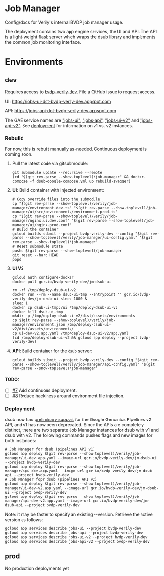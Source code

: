 # Job Manager

Config/docs for Verily's internal BVDP job manager usage.

The deployment contains two app engine services, the UI and API. The API is a
light-weight flask server which wraps the dsub library and implements the common
job monitoring interface.

# Environments

## dev

Requires access to [bvdp-verily-dev](
https://console.cloud.google.com/home/dashboard?project=bvdp-verily-dev).
File a GitHub issue to request access.

UI: https://jobs-ui-dot-bvdp-verily-dev.appspot.com

API: https://jobs-api-dot-bvdp-verily-dev.appspot.com

The GAE service names are
["jobs-ui"](https://console.cloud.google.com/appengine/versions?project=bvdp-verily-dev&serviceId=jobs-ui), ["jobs-api"](https://console.cloud.google.com/appengine/versions?project=bvdp-verily-dev&serviceId=jobs-api),
["jobs-ui-v2"](https://console.cloud.google.com/appengine/versions?project=bvdp-verily-dev&serviceId=jobs-ui-v2) and ["jobs-api-v2"](https://console.cloud.google.com/appengine/versions?project=bvdp-verily-dev&serviceId=jobs-api-v2).
See [deployment](#deployment) for information on v1 vs. v2 instances.

### Rebuild

For now, this is rebuilt manually as-needed. Continuous deployment is coming
soon.

1. Pull the latest code via gitsubmodule:

    ```
    git submodule update --recursive --remote
    (cd "$(git rev-parse --show-toplevel)/job-manager" && docker-compose -f dsub-google-compose.yml up rebuild-swagger)
    ```

1. **UI**: Build container with injected environment:

    ```
    # Copy override files into the submodule
    cp "$(git rev-parse --show-toplevel)/verily/job-manager/environment.dev.ts" "$(git rev-parse --show-toplevel)/job-manager/ui/src/environments/environment.prod.ts"
    cp "$(git rev-parse --show-toplevel)/verily/job-manager/nginx.ui.dev.conf" "$(git rev-parse --show-toplevel)/job-manager/ui/nginx.prod.conf"
    # Build the container
    gcloud builds submit --project bvdp-verily-dev --config "$(git rev-parse --show-toplevel)/verily/job-manager/ui-config.yaml" "$(git rev-parse --show-toplevel)/job-manager"
    # Reset submodule state
    pushd $(git rev-parse --show-toplevel)/job-manager
    git reset --hard HEAD
    popd
    ```

1. **UI V2**

    ```
    gcloud auth configure-docker
    docker pull gcr.io/bvdp-verily-dev/jm-dsub-ui

    rm -rf /tmp/deploy-dsub-ui-v2
    docker run --rm --name dsub-ui-tmp --entrypoint '' gcr.io/bvdp-verily-dev/jm-dsub-ui sleep 1000 &
    sleep 1
    docker cp dsub-ui-tmp:/ui /tmp/deploy-dsub-ui-v2
    docker kill dsub-ui-tmp
    mkdir -p /tmp/deploy-dsub-ui-v2/dist/assets/environments
    cp $(git rev-parse --show-toplevel)/verily/job-manager/environment.json /tmp/deploy-dsub-ui-v2/dist/assets/environments/
    cp ui-dev-v2.app.yaml /tmp/deploy-dsub-ui-v2/app.yaml
    (cd /tmp/deploy-dsub-ui-v2 && gcloud app deploy --project bvdp-verily-dev)
    ```

1. **API**: Build container for the `dsub` server:

    ```
    gcloud builds submit --project bvdp-verily-dev --config "$(git rev-parse --show-toplevel)/verily/job-manager/api-config.yaml" "$(git rev-parse --show-toplevel)/job-manager"
    ```

#### TODO:
- [ ] [#7](https://github.com/bvprivate/bvdp-deploy/issues/7) Add continuous deployment.
- [ ] [#8](https://github.com/bvprivate/bvdp-deploy/issues/8) Reduce hackiness around environment file injection.

### Deployment
dsub now has [preliminary support](https://github.com/DataBiosphere/dsub/issues/114)
for the Google Genomics Pipelines v2 API, and v1 has now been deprecated. Since
the APIs are completely distinct, there are two separate Job Manager instances
for dsub with v1 and dsub with v2. The following commands pushes flags and
new images for both instances:
```
# Job Manager for dsub (pipelines API v1)
gcloud app deploy $(git rev-parse --show-toplevel)/verily/job-manager/ui-dev.app.yaml --image-url gcr.io/bvdp-verily-dev/jm-dsub-ui --project bvdp-verily-dev
gcloud app deploy $(git rev-parse --show-toplevel)/verily/job-manager/api-dev.app.yaml --image-url gcr.io/bvdp-verily-dev/jm-dsub-api --project bvdp-verily-dev
# Job Manager fopr dsub (pipelines API v2)
gcloud app deploy $(git rev-parse --show-toplevel)/verily/job-manager/ui-dev-v2.app.yaml --image-url gcr.io/bvdp-verily-dev/jm-dsub-ui --project bvdp-verily-dev
gcloud app deploy $(git rev-parse --show-toplevel)/verily/job-manager/api-dev-v2.app.yaml --image-url gcr.io/bvdp-verily-dev/jm-dsub-api --project bvdp-verily-dev
```

Note: it may be faster to specify an existing --version. Retrieve the active
version as follows:
```
gcloud app services describe jobs-ui --project bvdp-verily-dev
gcloud app services describe jobs-api --project bvdp-verily-dev
gcloud app services describe jobs-ui-v2 --project bvdp-verily-dev
gcloud app services describe jobs-api-v2 --project bvdp-verily-dev
```

## prod
No production deployments yet
